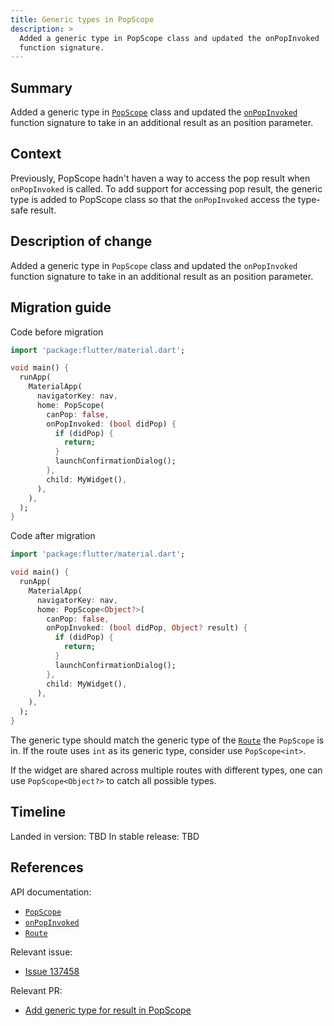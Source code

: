 ```yaml
---
title: Generic types in PopScope
description: >
  Added a generic type in PopScope class and updated the onPopInvoked
  function signature.
---
```


## Summary

Added a generic type in [`PopScope`][] class and updated the [`onPopInvoked`][]
function signature to take in an additional result as an position parameter.

## Context

Previously, PopScope hadn't haven a way to access the pop result when `onPopInvoked`
is called. To add support for accessing pop result, the generic type is added to
PopScope class so that the `onPopInvoked` access the type-safe result.

## Description of change

Added a generic type in `PopScope` class and updated the `onPopInvoked`
function signature to take in an additional result as an position parameter.

## Migration guide

Code before migration

```dart
import 'package:flutter/material.dart';

void main() {
  runApp(
    MaterialApp(
      navigatorKey: nav,
      home: PopScope(
        canPop: false,
        onPopInvoked: (bool didPop) {
          if (didPop) {
            return;
          }
          launchConfirmationDialog();
        },
        child: MyWidget(),
      ),
    ),
  );
}
```

Code after migration
```dart
import 'package:flutter/material.dart';

void main() {
  runApp(
    MaterialApp(
      navigatorKey: nav,
      home: PopScope<Object?>(
        canPop: false,
        onPopInvoked: (bool didPop, Object? result) {
          if (didPop) {
            return;
          }
          launchConfirmationDialog();
        },
        child: MyWidget(),
      ),
    ),
  );
}
```

The generic type should match the generic type of the [`Route`] the `PopScope` is in.
If the route uses `int` as its generic type, consider use `PopScope<int>`.

If the widget are shared across multiple routes with different types, one can
use `PopScope<Object?>` to catch all possible types.

## Timeline

Landed in version: TBD
In stable release: TBD

## References

API documentation:

* [`PopScope`][]
* [`onPopInvoked`][]
* [`Route`][]

Relevant issue:

* [Issue 137458][]

Relevant PR:

* [Add generic type for result in PopScope][]

[Add generic type for result in PopScope]: {{site.repo.flutter}}/pull/139164
[`PopScope`]: {{site.api}}/flutter/widgets/PopScope-class.html
[`Route`]: {{site.api}}/flutter/widgets/Route-class.html
[`onPopInvoked`]: {{site.api}}/flutter/widgets/PopScope/onPopInvoked.html
[Issue 137458]: {{site.repo.flutter}}/issues/137458
